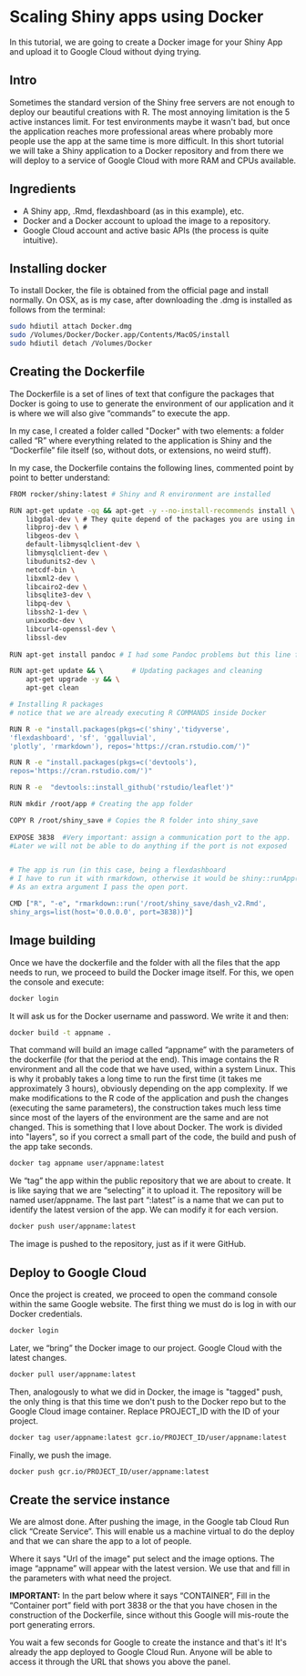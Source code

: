 
Scaling Shiny apps using Docker
================

In this tutorial, we are going to create a Docker image for your Shiny App and upload it to Google Cloud without dying trying.

## Intro

Sometimes the standard version of the Shiny free servers are not enough to deploy our beautiful creations with R.
The most annoying limitation is the 5 active instances limit. 
For test environments maybe it wasn't bad, but once the
application reaches more professional areas where probably more
people use the app at the same time is more difficult.
In this short tutorial we will take a Shiny application to a
Docker repository and from there we will deploy to a service of
Google Cloud with more RAM and CPUs available.

## Ingredients

-   A Shiny app, .Rmd, flexdashboard (as in this example),
    etc.
-   Docker and a Docker account to upload the image to a repository.
-   Google Cloud account and active basic APIs (the process is
    quite intuitive).

## Installing docker

To install Docker, the file is obtained from the official page and
install normally. On OSX, as is my case, after downloading the
.dmg is installed as follows from the terminal:

``` bash
sudo hdiutil attach Docker.dmg
sudo /Volumes/Docker/Docker.app/Contents/MacOS/install
sudo hdiutil detach /Volumes/Docker
```

## Creating the Dockerfile

The Dockerfile is a set of lines of text that configure
the packages that Docker is going to use to generate the environment of our
application and it is where we will also give “commands” to execute the app.  

In my case, I created a folder called "Docker" with two elements:
a folder called “R” where everything related to the application is
Shiny and the “Dockerfile” file itself (so, without dots, or extensions,
no weird stuff).  

In my case, the Dockerfile contains the following lines,
commented point by point to better understand:  

``` bash
FROM rocker/shiny:latest # Shiny and R environment are installed

RUN apt-get update -qq && apt-get -y --no-install-recommends install \ # Installing dependencies
    libgdal-dev \ # They quite depend of the packages you are using in the app
    libproj-dev \ # 
    libgeos-dev \
    default-libmysqlclient-dev \
    libmysqlclient-dev \
    libudunits2-dev \
    netcdf-bin \
    libxml2-dev \
    libcairo2-dev \
    libsqlite3-dev \
    libpq-dev \
    libssh2-1-dev \
    unixodbc-dev \
    libcurl4-openssl-dev \
    libssl-dev
    
RUN apt-get install pandoc # I had some Pandoc problems but this line fixed it

RUN apt-get update && \       # Updating packages and cleaning
    apt-get upgrade -y && \
    apt-get clean

# Installing R packages
# notice that we are already executing R COMMANDS inside Docker

RUN R -e "install.packages(pkgs=c('shiny','tidyverse',
'flexdashboard', 'sf', 'ggalluvial', 
'plotly', 'rmarkdown'), repos='https://cran.rstudio.com/')" 

RUN R -e "install.packages(pkgs=c('devtools'), 
repos='https://cran.rstudio.com/')" 

RUN R -e  "devtools::install_github('rstudio/leaflet')"

RUN mkdir /root/app # Creating the app folder

COPY R /root/shiny_save # Copies the R folder into shiny_save
 
EXPOSE 3838  #Very important: assign a communication port to the app.  
#Later we will not be able to do anything if the port is not exposed


# The app is run (in this case, being a flexdashboard
# I have to run it with rmarkdown, otherwise it would be shiny::runApp(...)).
# As an extra argument I pass the open port.

CMD ["R", "-e", "rmarkdown::run('/root/shiny_save/dash_v2.Rmd', 
shiny_args=list(host='0.0.0.0', port=3838))"] 
```

## Image building 

Once we have the dockerfile and the folder with all the files
that the app needs to run, we proceed to build the Docker image
itself. For this, we open the console and execute:

``` bash
docker login
```

It will ask us for the Docker username and password. We write it and then:

``` bash
docker build -t appname .
```

That command will build an image called “appname” with the parameters
of the dockerfile (for that the period at the end). This image contains the
R environment and all the code that we have used, within a system
Linux.
This is why it probably takes a long time to run the first
time (it takes me approximately 3 hours), obviously depending on the
app complexity. If we make modifications to the R code of the
application and push the changes (executing the same parameters),
the construction takes much less time since most of the layers of the
environment are the same and are not changed. This is something that I love about
Docker. The work is divided into "layers", so if you correct a
small part of the code, the build and push of the app take seconds.

``` bash
docker tag appname user/appname:latest
```

We “tag” the app within the public repository that we are about to create.
It is like saying that we are “selecting” it to upload it. The
repository will be named user/appname. The last part “:latest” is
a name that we can put to identify the latest version of the
app. We can modify it for each version.

``` bash
docker push user/appname:latest
```

The image is pushed to the repository, just as if it were GitHub.

## Deploy to Google Cloud

Once the project is created, we proceed to open the command console
within the same Google website. The first thing we must do is
log in with our Docker credentials.

``` bash
docker login
```

Later, we “bring” the Docker image to our project.
Google Cloud with the latest changes.

``` bash
docker pull user/appname:latest
```

Then, analogously to what we did in Docker, the image is "tagged"
push, the only thing is that this time we don't push to the Docker repo but to the
Google Cloud image container. Replace PROJECT_ID with the ID of
your project.

``` bash
docker tag user/appname:latest gcr.io/PROJECT_ID/user/appname:latest
```

Finally, we push the image.

``` bash
docker push gcr.io/PROJECT_ID/user/appname:latest
```

## Create the service instance

We are almost done. After pushing the image, in the Google tab
Cloud Run click “Create Service”. This will enable us a machine
virtual to do the deploy and that we can share the app to a lot
of people.

Where it says "Url of the image" put select and the
image options. The image “appname” will appear with the
latest version. We use that and fill in the parameters with what
need the project.

**IMPORTANT:** In the part below where it says “CONTAINER”,
Fill in the “Container port” field with port 3838 or the
that you have chosen in the construction of the Dockerfile, since without this
Google will mis-route the port generating errors.

You wait a few seconds for Google to create the instance and that's it! It's already the
app deployed to Google Cloud Run. Anyone will be able to access it
through the URL that shows you above the panel.
